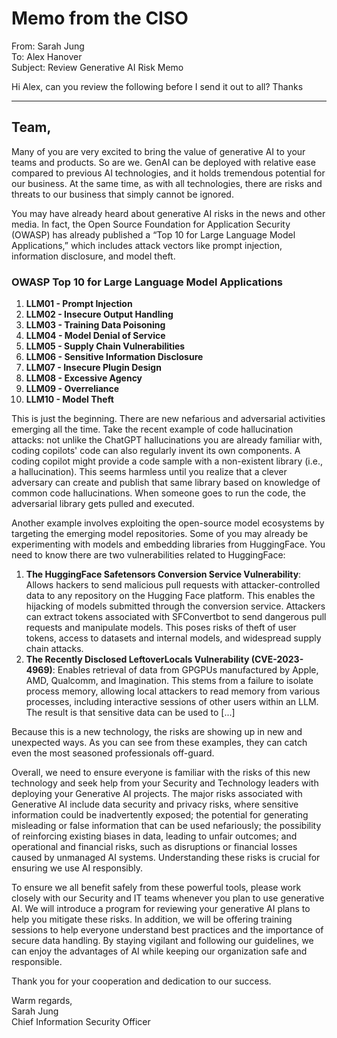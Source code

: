 
# Memo from the CISO

From: Sarah Jung  
To: Alex Hanover  
Subject: Review Generative AI Risk Memo

Hi Alex, can you review the following before I send it out to all? Thanks

---

## Team,

Many of you are very excited to bring the value of generative AI to your teams and products. So are we. GenAI can be deployed with relative ease compared to previous AI technologies, and it holds tremendous potential for our business. At the same time, as with all technologies, there are risks and threats to our business that simply cannot be ignored.

You may have already heard about generative AI risks in the news and other media. In fact, the Open Source Foundation for Application Security (OWASP) has already published a “Top 10 for Large Language Model Applications,” which includes attack vectors like prompt injection, information disclosure, and model theft.

### OWASP Top 10 for Large Language Model Applications
1. **LLM01 - Prompt Injection**
2. **LLM02 - Insecure Output Handling**
3. **LLM03 - Training Data Poisoning**
4. **LLM04 - Model Denial of Service**
5. **LLM05 - Supply Chain Vulnerabilities**
6. **LLM06 - Sensitive Information Disclosure**
7. **LLM07 - Insecure Plugin Design**
8. **LLM08 - Excessive Agency**
9. **LLM09 - Overreliance**
10. **LLM10 - Model Theft**

This is just the beginning. There are new nefarious and adversarial activities emerging all the time. Take the recent example of code hallucination attacks: not unlike the ChatGPT hallucinations you are already familiar with, coding copilots' code can also regularly invent its own components. A coding copilot might provide a code sample with a non-existent library (i.e., a hallucination). This seems harmless until you realize that a clever adversary can create and publish that same library based on knowledge of common code hallucinations. When someone goes to run the code, the adversarial library gets pulled and executed.

Another example involves exploiting the open-source model ecosystems by targeting the emerging model repositories. Some of you may already be experimenting with models and embedding libraries from HuggingFace. You need to know there are two vulnerabilities related to HuggingFace:

1. **The HuggingFace Safetensors Conversion Service Vulnerability**: Allows hackers to send malicious pull requests with attacker-controlled data to any repository on the Hugging Face platform. This enables the hijacking of models submitted through the conversion service. Attackers can extract tokens associated with SFConvertbot to send dangerous pull requests and manipulate models. This poses risks of theft of user tokens, access to datasets and internal models, and widespread supply chain attacks.
2. **The Recently Disclosed LeftoverLocals Vulnerability (CVE-2023-4969)**: Enables retrieval of data from GPGPUs manufactured by Apple, AMD, Qualcomm, and Imagination. This stems from a failure to isolate process memory, allowing local attackers to read memory from various processes, including interactive sessions of other users within an LLM. The result is that sensitive data can be used to [...]

Because this is a new technology, the risks are showing up in new and unexpected ways. As you can see from these examples, they can catch even the most seasoned professionals off-guard.

Overall, we need to ensure everyone is familiar with the risks of this new technology and seek help from your Security and Technology leaders with deploying your Generative AI projects. The major risks associated with Generative AI include data security and privacy risks, where sensitive information could be inadvertently exposed; the potential for generating misleading or false information that can be used nefariously; the possibility of reinforcing existing biases in data, leading to unfair outcomes; and operational and financial risks, such as disruptions or financial losses caused by unmanaged AI systems. Understanding these risks is crucial for ensuring we use AI responsibly.

To ensure we all benefit safely from these powerful tools, please work closely with our Security and IT teams whenever you plan to use generative AI. We will introduce a program for reviewing your generative AI plans to help you mitigate these risks. In addition, we will be offering training sessions to help everyone understand best practices and the importance of secure data handling. By staying vigilant and following our guidelines, we can enjoy the advantages of AI while keeping our organization safe and responsible.

Thank you for your cooperation and dedication to our success.

Warm regards,  
Sarah Jung  
Chief Information Security Officer


